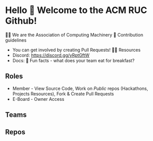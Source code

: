 # Hello 👋 Welcome to the ACM RUC Github!

🙋‍♀️ We are the Association of Computing Machinery
🌈 Contribution guidelines
* You can get involved by creating Pull Requests!
👩‍💻 Resources
* Discord: https://discord.gg/yRptGftW
* Docs:
🍿 Fun facts - what does your team eat for breakfast?

## Roles
* Member - View Source Code, Work on *Public* repos (Hackathons, Projects Resources), Fork & Create Pull Requests
* E-Board - Owner Access

## Teams

## Repos


<!--

**Here are some ideas to get you started:**

🙋‍♀️ A short introduction - what is your organization all about?
🌈 Contribution guidelines - how can the community get involved?
👩‍💻 Useful resources - where can the community find your docs? Is there anything else the community should know?
🍿 Fun facts - what does your team eat for breakfast?
🧙 Remember, you can do mighty things with the power of [Markdown](https://docs.github.com/github/writing-on-github/getting-started-with-writing-and-formatting-on-github/basic-writing-and-formatting-syntax)
-->
